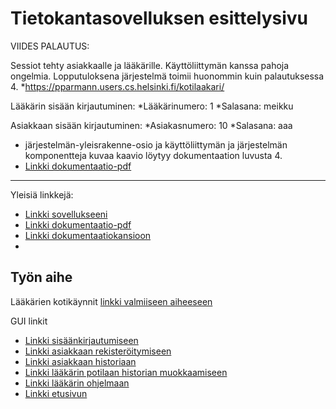 # Tietokantasovelluksen esittelysivu

VIIDES PALAUTUS:

Sessiot tehty asiakkaalle ja lääkärille. Käyttöliittymän kanssa pahoja ongelmia. Lopputuloksena järjestelmä
toimii huonommin kuin palautuksessa 4. 
*https://pparmann.users.cs.helsinki.fi/kotilaakari/

Lääkärin sisään kirjautuminen:
*Lääkärinumero:  1
*Salasana: meikku

Asiakkaan sisään kirjautuminen:
*Asiakasnumero:  10
*Salasana: aaa

* järjestelmän-yleisrakenne-osio ja käyttöliittymän ja järjestelmän komponentteja kuvaa kaavio löytyy dokumentaation luvusta 4.
* [Linkki dokumentaatio-pdf](https://github.com/pparm/Tsoha-Bootstrap/blob/master/doc/dokumentaatio.pdf)

 
************************************************************************************************

Yleisiä linkkejä:

* [Linkki sovellukseeni](https://pparmann.users.cs.helsinki.fi/kotilaakari/)
* [Linkki dokumentaatio-pdf](https://github.com/pparm/Tsoha-Bootstrap/blob/master/doc/dokumentaatio.pdf)
* [Linkki dokumentaatiokansioon](https://github.com/pparm/Tsoha-Bootstrap/blob/master/doc/)
* 


## Työn aihe

Lääkärien kotikäynnit [linkki valmiiseen aiheeseen](http://advancedkittenry.github.io/suunnittelu_ja_tyoymparisto/aiheet/Laakarin_kotikaynnit.html) 

GUI linkit

* [Linkki sisäänkirjautumiseen](http://pparmann.users.cs.helsinki.fi/kotilaakari/kirjautuminen)
* [Linkki asiakkaan rekisteröitymiseen](http://pparmann.users.cs.helsinki.fi/kotilaakari/rekisteroituminen)
* [Linkki asiakkaan historiaan](http://pparmann.users.cs.helsinki.fi/kotilaakari/potilaan_historia)
* [Linkki lääkärin potilaan historian muokkaamiseen](http://pparmann.users.cs.helsinki.fi/kotilaakari/potilaan_historia_muokkaus)
* [Linkki lääkärin ohjelmaan](http://pparmann.users.cs.helsinki.fi/kotilaakari/laakarin_ohjelma)
* [Linkki etusivun](http://pparmann.users.cs.helsinki.fi/kotilaakari/)

